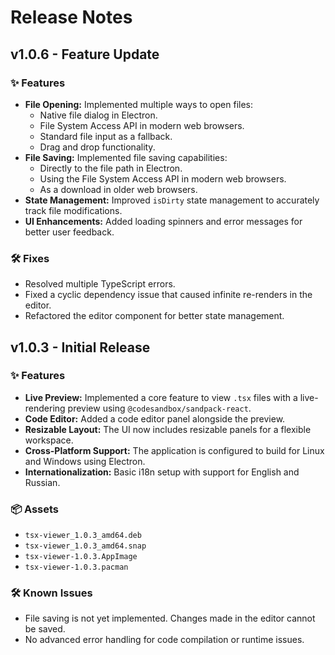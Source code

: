 # Release Notes

## v1.0.6 - Feature Update

### ✨ Features

*   **File Opening:** Implemented multiple ways to open files:
    *   Native file dialog in Electron.
    *   File System Access API in modern web browsers.
    *   Standard file input as a fallback.
    *   Drag and drop functionality.
*   **File Saving:** Implemented file saving capabilities:
    *   Directly to the file path in Electron.
    *   Using the File System Access API in modern web browsers.
    *   As a download in older web browsers.
*   **State Management:** Improved `isDirty` state management to accurately track file modifications.
*   **UI Enhancements:** Added loading spinners and error messages for better user feedback.

### 🛠️ Fixes

*   Resolved multiple TypeScript errors.
*   Fixed a cyclic dependency issue that caused infinite re-renders in the editor.
*   Refactored the editor component for better state management.

## v1.0.3 - Initial Release

### ✨ Features

*   **Live Preview:** Implemented a core feature to view `.tsx` files with a live-rendering preview using `@codesandbox/sandpack-react`.
*   **Code Editor:** Added a code editor panel alongside the preview.
*   **Resizable Layout:** The UI now includes resizable panels for a flexible workspace.
*   **Cross-Platform Support:** The application is configured to build for Linux and Windows using Electron.
*   **Internationalization:** Basic i18n setup with support for English and Russian.

### 📦 Assets

*   `tsx-viewer_1.0.3_amd64.deb`
*   `tsx-viewer_1.0.3_amd64.snap`
*   `tsx-viewer-1.0.3.AppImage`
*   `tsx-viewer-1.0.3.pacman`

### 🛠️ Known Issues

*   File saving is not yet implemented. Changes made in the editor cannot be saved.
*   No advanced error handling for code compilation or runtime issues.

